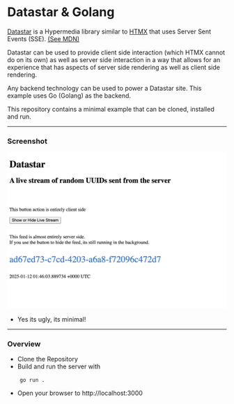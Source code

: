 # Datastar & Golang

[Datastar](https://data-star.dev/) is a Hypermedia library similar to [HTMX](https://htmx.org/) that uses Server Sent Events (SSE). [(See MDN)](https://developer.mozilla.org/en-US/docs/Web/API/Server-sent_events/Using_server-sent_events)

Datastar can be used to provide client side interaction (which HTMX cannot do on its own) as well as server side interaction in a way that allows for an experience that has aspects of server side rendering as well as client side rendering.

Any backend technology can be used to power a Datastar site. This example uses Go (Golang) as the backend.

This repository contains a minimal example that can be cloned, installed and run. 

---
### Screenshot

![Screenshot](screenshot.png)

- Yes its ugly, its minimal!

---
### Overview

- Clone the Repository
- Build and run the server with
```
    go run .
```
- Open your browser to http://localhost:3000
